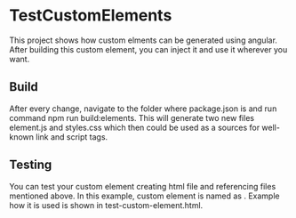 # TestCustomElements

This project shows how custom elments can be generated using angular. After building this custom element, you can inject it and use it wherever you want.

## Build

After every change, navigate to the folder where package.json is and run command npm run build:elements. This will generate two new files
element.js and styles.css which then could be used as a sources for well-known link and script tags.

## Testing

You can test your custom element creating html file and referencing files mentioned above. In this example, custom element is named as <my-own-element>. Example how it is used is shown in test-custom-element.html.